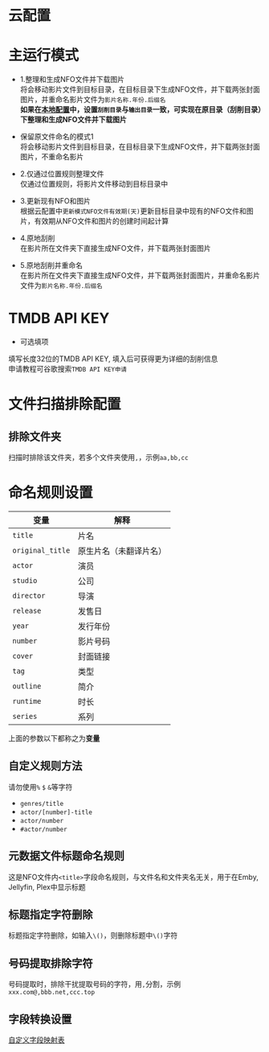 # 云配置

# 主运行模式
* 1.整理和生成NFO文件并下载图片  
将会移动影片文件到目标目录，在目标目录下生成NFO文件，并下载两张封面图片，并重命名影片文件为`影片名称.年份.后缀名`  
**如果在[本地配置](/chs/client_configuration.html#目录配置)中，设置`刮削目录`与`输出目录`一致，可实现在原目录（刮削目录）下整理和生成NFO文件并下载图片**

* 保留原文件命名的模式1  
将会移动影片文件到目标目录，在目标目录下生成NFO文件，并下载两张封面图片，不重命名影片

* 2.仅通过位置规则整理文件  
仅通过位置规则，将影片文件移动到目标目录中

* 3.更新现有NFO和图片  
根据云配置中`更新模式NFO文件有效期(天)`更新目标目录中现有的NFO文件和图片，有效期从NFO文件和图片的创建时间起计算

* 4.原地刮削  
在影片所在文件夹下直接生成NFO文件，并下载两张封面图片

* 5.原地刮削并重命名  
在影片所在文件夹下直接生成NFO文件，并下载两张封面图片，并重命名影片文件为`影片名称.年份.后缀名`

# TMDB API KEY
* 可选填项

填写长度32位的TMDB API KEY, 填入后可获得更为详细的刮削信息  
申请教程可谷歌搜索`TMDB API KEY申请`

# 文件扫描排除配置
## 排除文件夹
扫描时排除该文件夹，若多个文件夹使用`,`，示例`aa,bb,cc`

# 命名规则设置
| 变量 | 解释         |
|----|------------|
| `title` | 片名         |
| `original_title` | 原生片名（未翻译片名） |
| `actor` | 演员         |
| `studio` | 公司         |
| `director` | 导演         |
| `release` | 发售日        |
| `year` | 发行年份       |
| `number` | 影片号码       |
| `cover` | 封面链接       |
| `tag` | 类型         |
| `outline` | 简介         |
| `runtime` | 时长         |
| `series` | 系列         |

上面的参数以下都称之为**变量**

## 自定义规则方法
请勿使用`%` `$` `&`等字符  

* `genres/title`
* `actor/[number]-title`
* `actor/number`
* `#actor/number`

## 元数据文件标题命名规则
这是NFO文件内`<title>`字段命名规则，与文件名和文件夹名无关，用于在Emby, Jellyfin, Plex中显示标题

## 标题指定字符删除
标题指定字符删除，如输入`\()`，则删除标题中`\()`字符

## 号码提取排除字符
号码提取时，排除干扰提取号码的字符，用`,`分割，示例`xxx.com@,bbb.net,ccc.top`

## 字段转换设置
[自定义字段映射表](/chs/client_configuration.html#自定义字段映射表)
